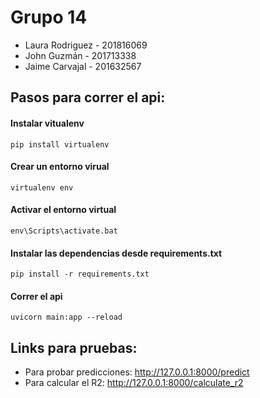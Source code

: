 # Grupo 14
- Laura Rodriguez - 201816069
- John Guzmán - 201713338
- Jaime Carvajal - 201632567
 
## Pasos para correr el api:
#### Instalar vitualenv
    pip install virtualenv
    
#### Crear un entorno virual
    virtualenv env
    
#### Activar el entorno virtual
    env\Scripts\activate.bat
    
#### Instalar las dependencias desde requirements.txt
    pip install -r requirements.txt
    
#### Correr el api
    uvicorn main:app --reload
## Links para pruebas:
- Para probar predicciones: http://127.0.0.1:8000/predict 
- Para calcular el R2: http://127.0.0.1:8000/calculate_r2
